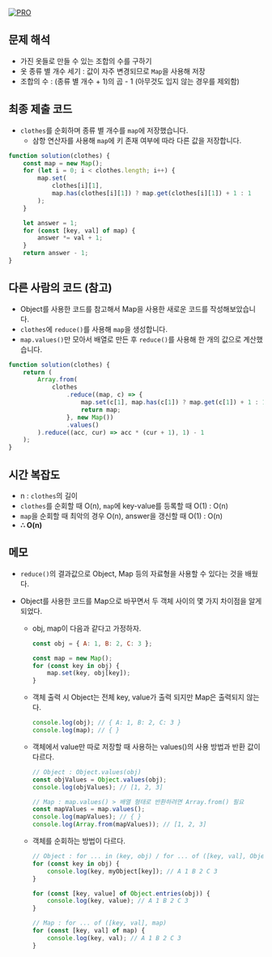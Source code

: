 [![PRO]][Link]

## 문제 해석

-   가진 옷들로 만들 수 있는 조합의 수를 구하기
-   옷 종류 별 개수 세기 : 값이 자주 변경되므로 `Map`을 사용해 저장
-   조합의 수 : (종류 별 개수 + 1)의 곱 - 1 (아무것도 입지 않는 경우를 제외함)

## 최종 제출 코드

-   `clothes`를 순회하며 종류 별 개수를 `map`에 저장했습니다.
    -   삼항 연산자를 사용해 `map`에 키 존재 여부에 따라 다른 값을 저장합니다.

```js
function solution(clothes) {
    const map = new Map();
    for (let i = 0; i < clothes.length; i++) {
        map.set(
            clothes[i][1],
            map.has(clothes[i][1]) ? map.get(clothes[i][1]) + 1 : 1
        );
    }

    let answer = 1;
    for (const [key, val] of map) {
        answer *= val + 1;
    }
    return answer - 1;
}
```

## 다른 사람의 코드 (참고)

-   Object를 사용한 코드를 참고해서 Map을 사용한 새로운 코드를 작성해보았습니다.
-   `clothes`에 `reduce()`를 사용해 `map`을 생성합니다.
-   `map.values()`만 모아서 배열로 만든 후 `reduce()`를 사용해 한 개의 값으로 계산했습니다.

```js
function solution(clothes) {
    return (
        Array.from(
            clothes
                .reduce((map, c) => {
                    map.set(c[1], map.has(c[1]) ? map.get(c[1]) + 1 : 1);
                    return map;
                }, new Map())
                .values()
        ).reduce((acc, cur) => acc * (cur + 1), 1) - 1
    );
}
```

## 시간 복잡도

-   n : `clothes`의 길이
-   `clothes`를 순회할 때 O(n), `map`에 key-value를 등록할 때 O(1) : O(n)
-   `map`을 순회할 때 최악의 경우 O(n), answer을 갱신할 때 O(1) : O(n)
-   **∴ O(n)**

## 메모

-   `reduce()`의 결과값으로 Object, Map 등의 자료형을 사용할 수 있다는 것을 배웠다.
-   Object를 사용한 코드를 Map으로 바꾸면서 두 객체 사이의 몇 가지 차이점을 알게 되었다.

    -   obj, map이 다음과 같다고 가정하자.

        ```js
        const obj = { A: 1, B: 2, C: 3 };

        const map = new Map();
        for (const key in obj) {
            map.set(key, obj[key]);
        }
        ```

    -   객체 출력 시 Object는 전체 key, value가 출력 되지만 Map은 출력되지 않는다.

        ```js
        console.log(obj); // { A: 1, B: 2, C: 3 }
        console.log(map); // { }
        ```

    -   객체에서 value만 따로 저장할 때 사용하는 values()의 사용 방법과 반환 값이 다르다.

        ```js
        // Object : Object.values(obj)
        const objValues = Object.values(obj);
        console.log(objValues); // [1, 2, 3]

        // Map : map.values() > 배열 형태로 반환하려면 Array.from() 필요
        const mapValues = map.values();
        console.log(mapValues); // { }
        console.log(Array.from(mapValues)); // [1, 2, 3]
        ```

    -   객체를 순회하는 방법이 다르다.

        ```js
        // Object : for ... in (key, obj) / for ... of ([key, val], Object.entries(obj))
        for (const key in obj) {
            console.log(key, myObject[key]); // A 1 B 2 C 3
        }

        for (const [key, value] of Object.entries(obj)) {
            console.log(key, value); // A 1 B 2 C 3
        }

        // Map : for ... of ([key, val], map)
        for (const [key, val] of map) {
            console.log(key, val); // A 1 B 2 C 3
        }
        ```

    <!---------------------------------------------------------------------------->

[PRO]: https://github.com/GoSSaChin/algorithm-js/assets/107768516/67c43b52-bc3f-4571-a249-5519021afbb0
[Link]: https://school.programmers.co.kr/learn/courses/30/lessons/42578
